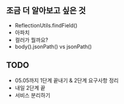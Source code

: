 ## 조금 더 알아보고 싶은 것
* ReflectionUtils.findField()
* 아파치
* 컬러가 뭘까요? 
* body().jsonPath() vs jsonPath()

## TODO
* 05.05까지 1단계 끝내기 & 2단계 요구사항 정리
* 내일 2단계 끝
* 서비스 분리하기